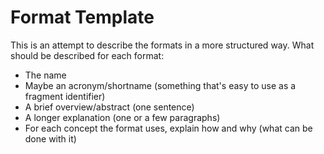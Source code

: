 # Format Template

This is an attempt to describe the formats in a more structured way. What should be described for each format:

* The name
* Maybe an acronym/shortname (something that's easy to use as a fragment identifier)
* A brief overview/abstract (one sentence)
* A longer explanation (one or a few paragraphs)
* For each concept the format uses, explain how and why (what can be done with it)
